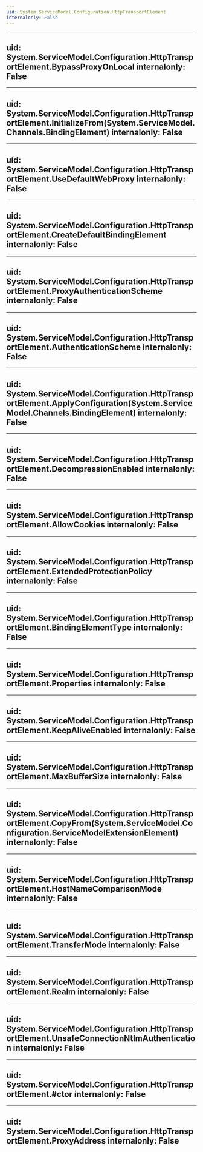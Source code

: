 ```yaml
---
uid: System.ServiceModel.Configuration.HttpTransportElement
internalonly: False
---
```


---
uid: System.ServiceModel.Configuration.HttpTransportElement.BypassProxyOnLocal
internalonly: False
---

---
uid: System.ServiceModel.Configuration.HttpTransportElement.InitializeFrom(System.ServiceModel.Channels.BindingElement)
internalonly: False
---

---
uid: System.ServiceModel.Configuration.HttpTransportElement.UseDefaultWebProxy
internalonly: False
---

---
uid: System.ServiceModel.Configuration.HttpTransportElement.CreateDefaultBindingElement
internalonly: False
---

---
uid: System.ServiceModel.Configuration.HttpTransportElement.ProxyAuthenticationScheme
internalonly: False
---

---
uid: System.ServiceModel.Configuration.HttpTransportElement.AuthenticationScheme
internalonly: False
---

---
uid: System.ServiceModel.Configuration.HttpTransportElement.ApplyConfiguration(System.ServiceModel.Channels.BindingElement)
internalonly: False
---

---
uid: System.ServiceModel.Configuration.HttpTransportElement.DecompressionEnabled
internalonly: False
---

---
uid: System.ServiceModel.Configuration.HttpTransportElement.AllowCookies
internalonly: False
---

---
uid: System.ServiceModel.Configuration.HttpTransportElement.ExtendedProtectionPolicy
internalonly: False
---

---
uid: System.ServiceModel.Configuration.HttpTransportElement.BindingElementType
internalonly: False
---

---
uid: System.ServiceModel.Configuration.HttpTransportElement.Properties
internalonly: False
---

---
uid: System.ServiceModel.Configuration.HttpTransportElement.KeepAliveEnabled
internalonly: False
---

---
uid: System.ServiceModel.Configuration.HttpTransportElement.MaxBufferSize
internalonly: False
---

---
uid: System.ServiceModel.Configuration.HttpTransportElement.CopyFrom(System.ServiceModel.Configuration.ServiceModelExtensionElement)
internalonly: False
---

---
uid: System.ServiceModel.Configuration.HttpTransportElement.HostNameComparisonMode
internalonly: False
---

---
uid: System.ServiceModel.Configuration.HttpTransportElement.TransferMode
internalonly: False
---

---
uid: System.ServiceModel.Configuration.HttpTransportElement.Realm
internalonly: False
---

---
uid: System.ServiceModel.Configuration.HttpTransportElement.UnsafeConnectionNtlmAuthentication
internalonly: False
---

---
uid: System.ServiceModel.Configuration.HttpTransportElement.#ctor
internalonly: False
---

---
uid: System.ServiceModel.Configuration.HttpTransportElement.ProxyAddress
internalonly: False
---
